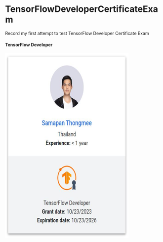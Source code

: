 # TensorFlowDeveloperCertificateExam
Record my first attempt to test TensorFlow Developer Certificate Exam

#### TensorFlow Developer
<img src="https://github.com/SamapanThongmee/TensorFlowDeveloperCertificateExam/blob/main/Tensorflow%20Developer%20Certificate.JPG" height="600" width="400" >
